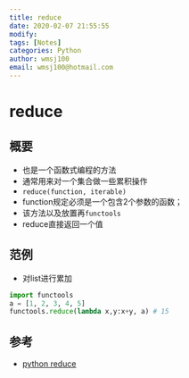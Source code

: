 ```yaml
---
title: reduce
date: 2020-02-07 21:55:55
modify: 
tags: [Notes]
categories: Python
author: wmsj100
email: wmsj100@hotmail.com
---
```


# reduce

## 概要

- 也是一个函数式编程的方法
- 通常用来对一个集合做一些累积操作
- `reduce(function, iterable)`
- function规定必须是一个包含2个参数的函数；
- 该方法以及放置再`functools`
- reduce直接返回一个值

## 范例

- 对list进行累加
```python
import functools
a = [1, 2, 3, 4, 5]
functools.reduce(lambda x,y:x+y, a) # 15
```

## 参考

- [python reduce](http://c.biancheng.net/view/vip_6064.html)
